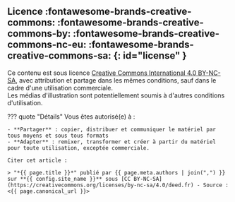<!-- markdownlint-disable MD026 MD041 -->
## Licence :fontawesome-brands-creative-commons: :fontawesome-brands-creative-commons-by: :fontawesome-brands-creative-commons-nc-eu: :fontawesome-brands-creative-commons-sa: {: id="license" }

Ce contenu est sous licence [Creative Commons International 4.0 BY-NC-SA](https://creativecommons.org/licenses/by-nc-sa/4.0/deed.fr), avec attribution et partage dans les mêmes conditions, sauf dans le cadre d'une utilisation commerciale.  
Les médias d'illustration sont potentiellement soumis à d'autres conditions d'utilisation.

<!-- markdownlint-disable MD046 -->
??? quote "Détails"
    Vous êtes autorisé(e) à :

    - **Partager** : copier, distribuer et communiquer le matériel par tous moyens et sous tous formats
    - **Adapter** : remixer, transformer et créer à partir du matériel pour toute utilisation, exceptée commerciale.

    Citer cet article :

    > "*{{ page.title }}*" publié par {{ page.meta.authors | join(",") }} sur **{{ config.site_name }}** sous [CC BY-NC-SA](https://creativecommons.org/licenses/by-nc-sa/4.0/deed.fr) - Source : <{{ page.canonical_url }}>

<!-- markdownlint-enable MD026 MD041 MD046 -->

